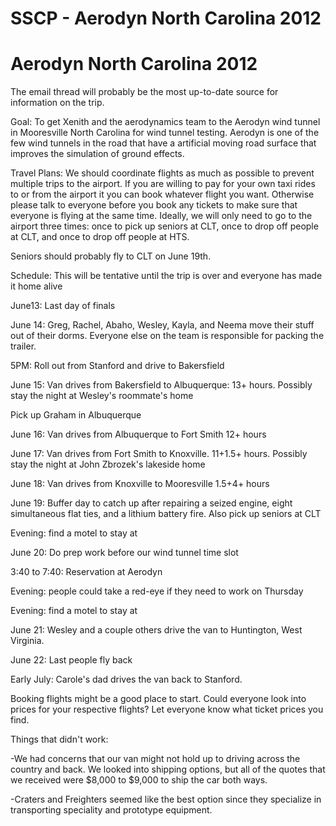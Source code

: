 # SSCP - Aerodyn North Carolina 2012

# Aerodyn North Carolina 2012

The email thread will probably be the most up-to-date source for information on the trip.

Goal: To get Xenith and the aerodynamics team to the Aerodyn wind tunnel in Mooresville North Carolina for wind tunnel testing. Aerodyn is one of the few wind tunnels in the road that have a artificial moving road surface that improves the simulation of ground effects.

Travel Plans: We should coordinate flights as much as possible to prevent multiple trips to the airport. If you are willing to pay for your own taxi rides to or from the airport it you can book whatever flight you want. Otherwise please talk to everyone before you book any tickets to make sure that everyone is flying at the same time. Ideally, we will only need to go to the airport three times: once to pick up seniors at CLT, once to drop off people at CLT, and once to drop off people at HTS.

Seniors should probably fly to CLT on June 19th.

Schedule: This will be tentative until the trip is over and everyone has made it home alive

June13: Last day of finals

June 14: Greg, Rachel, Abaho, Wesley, Kayla, and Neema move their stuff out of their dorms. Everyone else on the team is responsible for packing the trailer.

5PM: Roll out from Stanford and drive to Bakersfield

June 15: Van drives from Bakersfield to Albuquerque: 13+ hours. Possibly stay the night at Wesley's roommate's home

Pick up Graham in Albuquerque

June 16: Van drives from Albuquerque to Fort Smith 12+ hours

June 17: Van drives from Fort Smith to Knoxville. 11+1.5+ hours. Possibly stay the night at John Zbrozek's lakeside home

June 18: Van drives from Knoxville to Mooresville 1.5+4+ hours

June 19: Buffer day to catch up after repairing a seized engine, eight simultaneous flat ties, and a lithium battery fire. Also pick up seniors at CLT

Evening: find a motel to stay at

June 20: Do prep work before our wind tunnel time slot

3:40 to 7:40: Reservation at Aerodyn

Evening: people could take a red-eye if they need to work on Thursday

Evening: find a motel to stay at

June 21: Wesley and a couple others drive the van to Huntington, West Virginia.

June 22: Last people fly back

Early July: Carole's dad drives the van back to Stanford.

Booking flights might be a good place to start. Could everyone look into prices for your respective flights? Let everyone know what ticket prices you find. 

Things that didn't work:

-We had concerns that our van might not hold up to driving across the country and back. We looked into shipping options, but all of the quotes that we received were $8,000 to $9,000 to ship the car both ways.

-Craters and Freighters seemed like the best option since they specialize in transporting speciality and prototype equipment. 

